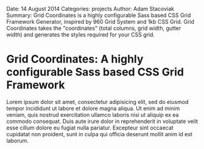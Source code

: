 Date: 14 August 2014
Categories: projects
Author: Adam Stacoviak
Summary: Grid Coordinates is a highly configurable Sass based CSS Grid Framework Generator, inspired by 960 Grid System and 1kb CSS Grid. Grid Coordinates takes the "coordinates" (total columns, grid width, gutter width) and generates the styles required for your CSS grid.

# Grid Coordinates: A highly configurable Sass based CSS Grid Framework

Lorem ipsum dolor sit amet, consectetur adipisicing elit, sed do eiusmod tempor incididunt ut labore et dolore magna aliqua. Ut enim ad minim veniam, quis nostrud exercitation ullamco laboris nisi ut aliquip ex ea commodo consequat. Duis aute irure dolor in reprehenderit in voluptate velit esse cillum dolore eu fugiat nulla pariatur. Excepteur sint occaecat cupidatat non proident, sunt in culpa qui officia deserunt mollit anim id est laborum.